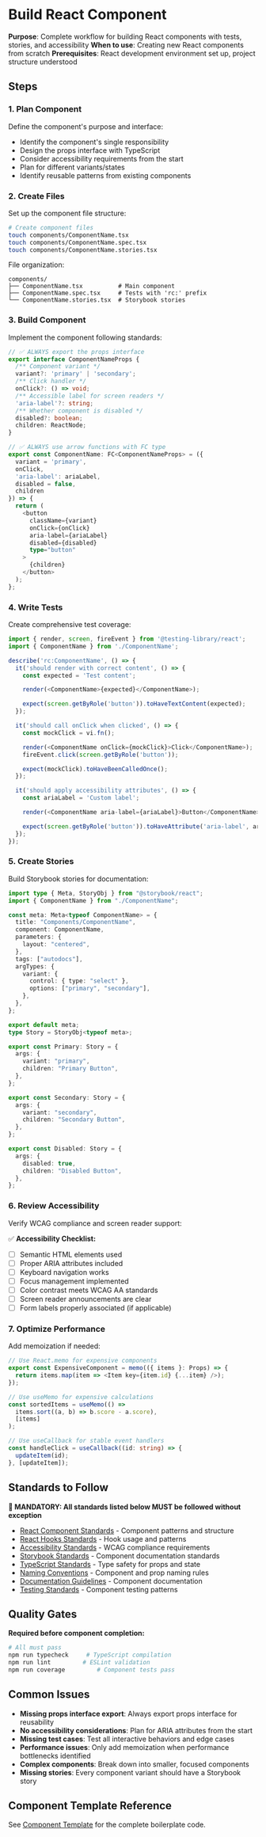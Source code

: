 # Build React Component

**Purpose**: Complete workflow for building React components with tests, stories, and accessibility
**When to use**: Creating new React components from scratch
**Prerequisites**: React development environment set up, project structure understood

## Steps

### 1. Plan Component

Define the component's purpose and interface:

- Identify the component's single responsibility
- Design the props interface with TypeScript
- Consider accessibility requirements from the start
- Plan for different variants/states
- Identify reusable patterns from existing components

### 2. Create Files

Set up the component file structure:

```bash
# Create component files
touch components/ComponentName.tsx
touch components/ComponentName.spec.tsx
touch components/ComponentName.stories.tsx
```

File organization:

```plaintext
components/
├── ComponentName.tsx          # Main component
├── ComponentName.spec.tsx     # Tests with 'rc:' prefix
└── ComponentName.stories.tsx  # Storybook stories
```

### 3. Build Component

Implement the component following standards:

```typescript
// ✅ ALWAYS export the props interface
export interface ComponentNameProps {
  /** Component variant */
  variant?: 'primary' | 'secondary';
  /** Click handler */
  onClick?: () => void;
  /** Accessible label for screen readers */
  'aria-label'?: string;
  /** Whether component is disabled */
  disabled?: boolean;
  children: ReactNode;
}

// ✅ ALWAYS use arrow functions with FC type
export const ComponentName: FC<ComponentNameProps> = ({
  variant = 'primary',
  onClick,
  'aria-label': ariaLabel,
  disabled = false,
  children
}) => {
  return (
    <button
      className={variant}
      onClick={onClick}
      aria-label={ariaLabel}
      disabled={disabled}
      type="button"
    >
      {children}
    </button>
  );
};
```

### 4. Write Tests

Create comprehensive test coverage:

```typescript
import { render, screen, fireEvent } from '@testing-library/react';
import { ComponentName } from './ComponentName';

describe('rc:ComponentName', () => {
  it('should render with correct content', () => {
    const expected = 'Test content';

    render(<ComponentName>{expected}</ComponentName>);

    expect(screen.getByRole('button')).toHaveTextContent(expected);
  });

  it('should call onClick when clicked', () => {
    const mockClick = vi.fn();

    render(<ComponentName onClick={mockClick}>Click</ComponentName>);
    fireEvent.click(screen.getByRole('button'));

    expect(mockClick).toHaveBeenCalledOnce();
  });

  it('should apply accessibility attributes', () => {
    const ariaLabel = 'Custom label';

    render(<ComponentName aria-label={ariaLabel}>Button</ComponentName>);

    expect(screen.getByRole('button')).toHaveAttribute('aria-label', ariaLabel);
  });
});
```

### 5. Create Stories

Build Storybook stories for documentation:

```typescript
import type { Meta, StoryObj } from "@storybook/react";
import { ComponentName } from "./ComponentName";

const meta: Meta<typeof ComponentName> = {
  title: "Components/ComponentName",
  component: ComponentName,
  parameters: {
    layout: "centered",
  },
  tags: ["autodocs"],
  argTypes: {
    variant: {
      control: { type: "select" },
      options: ["primary", "secondary"],
    },
  },
};

export default meta;
type Story = StoryObj<typeof meta>;

export const Primary: Story = {
  args: {
    variant: "primary",
    children: "Primary Button",
  },
};

export const Secondary: Story = {
  args: {
    variant: "secondary",
    children: "Secondary Button",
  },
};

export const Disabled: Story = {
  args: {
    disabled: true,
    children: "Disabled Button",
  },
};
```

### 6. Review Accessibility

Verify WCAG compliance and screen reader support:

✅ **Accessibility Checklist:**

- [ ] Semantic HTML elements used
- [ ] Proper ARIA attributes included
- [ ] Keyboard navigation works
- [ ] Focus management implemented
- [ ] Color contrast meets WCAG AA standards
- [ ] Screen reader announcements are clear
- [ ] Form labels properly associated (if applicable)

### 7. Optimize Performance

Add memoization if needed:

```typescript
// Use React.memo for expensive components
export const ExpensiveComponent = memo(({ items }: Props) => {
  return items.map(item => <Item key={item.id} {...item} />);
});

// Use useMemo for expensive calculations
const sortedItems = useMemo(() =>
  items.sort((a, b) => b.score - a.score),
  [items]
);

// Use useCallback for stable event handlers
const handleClick = useCallback((id: string) => {
  updateItem(id);
}, [updateItem]);
```

## Standards to Follow

**🔴 MANDATORY: All standards listed below MUST be followed without exception**

- [React Component Standards](../../standards/frontend/react-components.md) - Component patterns and structure
- [React Hooks Standards](../../standards/frontend/react-hooks.md) - Hook usage and patterns
- [Accessibility Standards](../../standards/frontend/accessibility.md) - WCAG compliance requirements
- [Storybook Standards](../../standards/frontend/storybook.md) - Component documentation standards
- [TypeScript Standards](../../standards/code/typescript.md) - Type safety for props and state
- [Naming Conventions](../../standards/code/naming.md) - Component and prop naming rules
- [Documentation Guidelines](../../standards/code/documentation.md) - Component documentation
- [Testing Standards](../../standards/quality/testing.md) - Component testing patterns

## Quality Gates

**Required before component completion:**

```bash
# All must pass
npm run typecheck     # TypeScript compilation
npm run lint         # ESLint validation
npm run coverage         # Component tests pass
```

## Common Issues

- **Missing props interface export**: Always export props interface for reusability
- **No accessibility considerations**: Plan for ARIA attributes from the start
- **Missing test cases**: Test all interactive behaviors and edge cases
- **Performance issues**: Only add memoization when performance bottlenecks identified
- **Complex components**: Break down into smaller, focused components
- **Missing stories**: Every component variant should have a Storybook story

## Component Template Reference

See [Component Template](../../patterns/frontend/component-template.md) for the complete boilerplate code.
